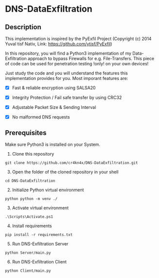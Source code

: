 # DNS-DataExfiltration

## Description

This implementation is inspired by the PyExfil Project (Copyright (c) 2014 Yuval tisf Nativ, Link: https://github.com/ytisf/PyExfil)

In this repository, you will find a Python3 implementation of my Data-Exfiltration approach to bypass Firewalls for e.g. File-Transfers. This piece of code can be used for penetration testing !only! on your own devices!

Just study the code and you will understand the features this implementation provides for you. Most imporant features are: 

- [X] Fast & reliable encryption using SALSA20
- [X] Integrity Protection / Fail safe transfer by using CRC32
- [X] Adjustable Packet Size & Sending Interval
- [X] No malformed DNS requests

 

## Prerequisites

Make sure Python3 is installed on your System.

1. Clone this repository

  ```console
  git clone https://github.com/cr4kn4x/DNS-DataExfiltration.git
  ```

3. Open the folder of the cloned repository in your shell

  ```console
  cd DNS-DataExfiltration
  ```

2. Initialize Python virtual environment

  ```console
  python python -m venv ./
  ```

 3. Activate virtual environment
  
  ```console
  .\Scripts\Activate.ps1
  ```

  4. Install requirements
  
  ```console
  pip install -r requirements.txt
  ```

  5. Run DNS-Exfiltration Server
  ```console
  python Server/main.py
  ```

  6. Run DNS-Exfiltration Client
  ```console
  python Client/main.py
  ```

